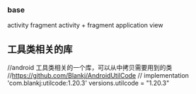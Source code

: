 
### base
activity
fragment
activity + fragment
application
view

## 工具类相关的库
//android 工具类相关的一个库，可以从中拷贝需要用到的类
//https://github.com/Blankj/AndroidUtilCode
//        implementation 'com.blankj:utilcode:1.20.3'
versions.utilcode           = "1.20.3"